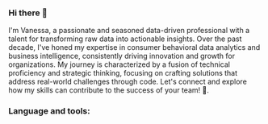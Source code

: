 ### Hi there 👋

I'm Vanessa, a passionate and seasoned data-driven professional with a talent for transforming raw data into actionable insights. Over the past decade, I've honed my expertise in consumer behavioral data analytics and business intelligence, consistently driving innovation and growth for organizations. My journey is characterized by a fusion of technical proficiency and strategic thinking, focusing on crafting solutions that address real-world challenges through code. Let's connect and explore how my skills can contribute to the success of your team! 🚀.

### Language and tools:

<!--
**vanessamiranda/vanessamiranda** is a ✨ _special_ ✨ repository because its `README.md` (this file) appears on your GitHub profile.

Here are some ideas to get you started:

💬 Ask me something...
📚 Education: Master Technology in Enterprise Business Analytics, National University Of Singapore • Singapore (on-going)
📫 Contact: Linkedin at https://www.linkedin.com/in/vanessamiranda
🧑🏻‍💻 Dev: Website, Links, daily.dev, dev.to
💙 
-->
